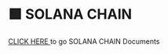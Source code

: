 # 🟩 SOLANA CHAIN

[CLICK HERE ](https://app.gitbook.com/o/K8SbUov0wU225b5zq22k/s/2tqbPa3m9HBIWVFa5iz7/)to go SOLANA CHAIN Documents

<figure><img src="../.gitbook/assets/SOLANA CHAIN FRONT.png" alt=""><figcaption></figcaption></figure>
